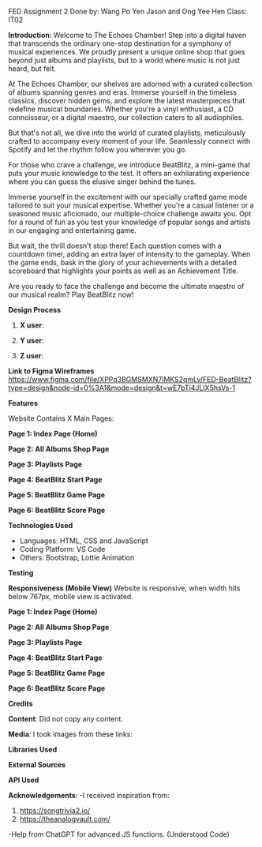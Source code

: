 FED Assignment 2
Done by: Wang Po Yen Jason and Ong Yee Hen 
Class: IT02

**Introduction**: 
Welcome to The Echoes Chamber! Step into a digital haven that transcends the ordinary one-stop destination for a symphony of musical experiences. We proudly present a unique online shop that goes beyond just albums and playlists, but to a world where music is not just heard, but felt.

At The Echoes Chamber, our shelves are adorned with a curated collection of albums spanning genres and eras. Immerse yourself in the timeless classics, discover hidden gems, and explore the latest masterpieces that redefine musical boundaries. Whether you're a vinyl enthusiast, a CD connoisseur, or a digital maestro, our collection caters to all audiophiles.

But that's not all, we dive into the world of curated playlists, meticulously crafted to accompany every moment of your life. Seamlessly connect with Spotify and let the rhythm follow you wherever you go. 

For those who crave a challenge, we introduce BeatBlitz, a mini-game that puts your music knowledge to the test.
It offers an exhilarating experience where you can guess the elusive singer behind the tunes.

Immerse yourself in the excitement with our specially crafted game mode tailored to suit your musical expertise. Whether you're a casual listener or a seasoned music aficionado, our multiple-choice challenge awaits you. Opt for a round of fun as you test your knowledge of popular songs and artists in our engaging and entertaining game. 

But wait, the thrill doesn't stop there! Each question comes with a countdown timer, adding an extra layer of intensity to the gameplay. When the game ends, bask in the glory of your achievements with a detailed scoreboard that highlights your points as well as an Achievement Title.

Are you ready to face the challenge and become the ultimate maestro of our musical realm? Play BeatBlitz now!


**Design Process**

1. **X user**: 

2. **Y user**:

3. **Z user**: 

**Link to Figma Wireframes**
https://www.figma.com/file/XPPq3BGMSMXN7iMKS2qmLv/FED-BeatBlitz?type=design&node-id=0%3A1&mode=design&t=wE7bTi4JLIX5hsVs-1


**Features**

Website Contains X Main Pages:

**Page 1: Index Page (Home)**


**Page 2: All Albums Shop Page**


**Page 3: Playlists Page**


**Page 4: BeatBlitz Start Page**


**Page 5: BeatBlitz Game Page**


**Page 6: BeatBlitz Score Page**






**Technologies Used**
- Languages: HTML, CSS and JavaScript
- Coding Platform: VS Code
- Others: Bootstrap, Lottie Animation


**Testing**


**Responsiveness (Mobile View)**
Website is responsive, when width hits below 767px, mobile view is activated.

**Page 1: Index Page (Home)**


**Page 2: All Albums Shop Page**


**Page 3: Playlists Page**


**Page 4: BeatBlitz Start Page**


**Page 5: BeatBlitz Game Page**


**Page 6: BeatBlitz Score Page**




**Credits**

**Content**:
Did not copy any content.

**Media**:
I took images from these links:


**Libraries Used**



**External Sources**



**API Used**



**Acknowledgements**:
-I received inspiration from: 
1. https://songtrivia2.io/ 
2. https://theanalogvault.com/

-Help from ChatGPT for advanced JS functions. (Understood Code)
